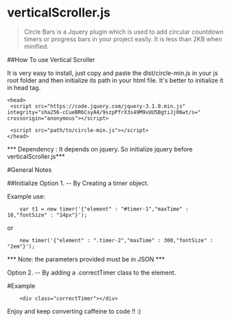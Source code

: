 # verticalScroller.js

>Circle Bars is a Jquery plugin which is used to add circular countdown timers or progress bars in your project easily.
It is less than 2KB when minified.


##How To use Vertical Scroller

It is very easy to install, just copy and paste the dist/circle-min.js in your js root folder and then initialize its path
in your html file. It's better to initialize it in head tag.
```
<head>
 <script src="https://code.jquery.com/jquery-3.1.0.min.js" integrity="sha256-cCueBR6CsyA4/9szpPfrX3s49M9vUU5BgtiJj06wt/s=" crossorigin="anonymous"></script>

 <script src="path/to/circle-min.js"></script>
</head>
```
*** Dependency : It depends on jquery. So initialize jquery before verticalScroller.js***

#General Notes

##Initialize
Option 1. -- By Creating a timer object.

Example use:
```
    var t1 = new timer('{"element" : "#timer-1","maxTime" : 10,"fontSize" : "14px"}');

```
or
```
    new timer('{"element" : ".timer-2","maxTime" : 300,"fontSize" : "2em"}');

```
*** Note: the parameters provided must be in JSON ***

Option 2. -- By adding a .correctTimer class to the element.

#Example
```
    <div class="correctTimer"></div>
```

Enjoy and keep converting caffeine to code !!
:)


